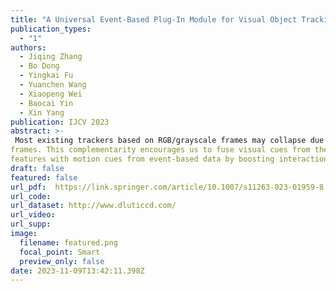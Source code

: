 ```yaml
---
title: "A Universal Event-Based Plug-In Module for Visual Object Tracking in Degraded Conditions (IJCV 2023)"
publication_types:
  - "1"
authors:
  - Jiqing Zhang
  - Bo Dong
  - Yingkai Fu
  - Yuanchen Wang
  - Xiaopeng Wei
  - Baocai Yin
  - Xin Yang
publication: IJCV 2023
abstract: >-
 Most existing trackers based on RGB/grayscale frames may collapse due to the unreliability of conventional sensors in some challenging scenarios (e.g., motion blur and high dynamic range). Event-based cameras as bioinspired sensors encode brightness changes with high temporal resolution and high dynamic range, thereby providing considerable potential for tracking under degraded conditions. Nevertheless, events lack the fine-grained texture cues provided by RGB/grayscale
frames. This complementarity encourages us to fuse visual cues from the frame and event domains for robust object tracking  under various challenging conditions. In this paper, we propose a novel event feature extractor to capture spatiotemporal
features with motion cues from event-based data by boosting interactions and distinguishing alterations between states at different moments. Furthermore, we develop an effective feature integrator to adaptively fuse the strengths of both domains by balancing their contributions. Our proposed module as the plug-in can be easily applied to off-the-shelf frame-based trackers. We extensively validate the effectiveness of eight trackers extended by our approach on three datasets EED, VisEvent, and our collected frame-event-based dataset FE141. Experimental results also show that event-based data is a powerful cue for tracking.
draft: false
featured: false
url_pdf:  https://link.springer.com/article/10.1007/s11263-023-01959-8
url_code:  
url_dataset: http://www.dluticcd.com/
url_video:  
url_supp: 
image:
  filename: featured.png
  focal_point: Smart
  preview_only: false
date: 2023-11-09T13:42:11.398Z
---
```

